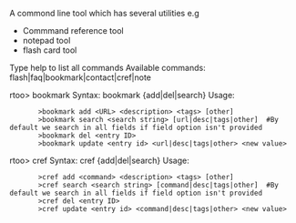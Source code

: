 A commond line tool which has several utilities e.g

- Commmand reference tool
- notepad tool
- flash card tool


Type help to list all commands
Available commands: flash|faq|bookmark|contact|cref|note

rtoo> bookmark
Syntax: bookmark {add|del|search}
Usage:

           >bookmark add <URL> <description> <tags> [other]
           >bookmark search <search string> [url|desc|tags|other]  #By default we search in all fields if field option isn't provided
           >bookmark del <entry ID>
           >bookmark update <entry id> <url|desc|tags|other> <new value>

rtoo> cref
Syntax: cref {add|del|search}
Usage:

           >cref add <command> <description> <tags> [other]
           >cref search <search string> [command|desc|tags|other]  #By default we search in all fields if field option isn't provided
           >cref del <entry ID>
           >cref update <entry id> <command|desc|tags|other> <new value>


